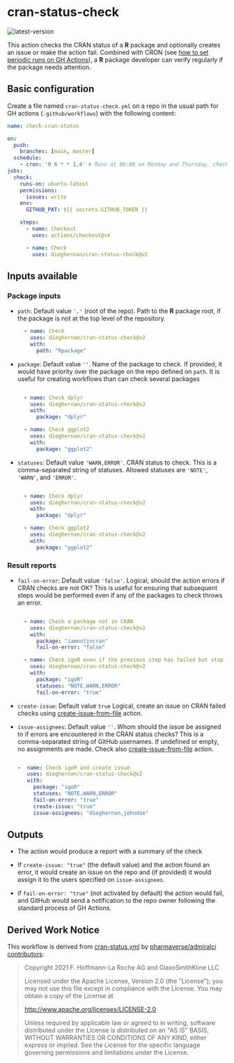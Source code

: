 # cran-status-check

![latest-version](https://img.shields.io/github/v/release/dieghernan/cran-status-check)

This action checks the CRAN status of a **R** package and optionally creates an
issue or make the action fail. Combined with CRON (see [how to set periodic runs
on GH
Actions](https://docs.github.com/en/actions/using-workflows/events-that-trigger-workflows#schedule)),
a **R** package developer can verify regularly if the package needs attention.

## Basic configuration

Create a file named `cran-status-check.yml` on a repo in the usual path for GH
actions (`.github/workflows`) with the following content:

``` yaml
name: check-cran-status

on:
  push:
    branches: [main, master]
  schedule:
    - cron: '0 6 * * 1,4' # Runs at 06:00 on Monday and Thursday, check https://crontab.guru/
jobs:
  check:
    runs-on: ubuntu-latest
    permissions:
      issues: write
    env:
      GITHUB_PAT: ${{ secrets.GITHUB_TOKEN }}

    steps:
      - name: Checkout
        uses: actions/checkout@v4

      - name: Check
        uses: dieghernan/cran-status-check@v2
```

## Inputs available

### Package inputs

-   `path`: Default value `'.'` (root of the repo). Path to the **R** package
    root, if the package is not at the top level of the repository.

    ``` yaml
      - name: Check
        uses: dieghernan/cran-status-check@v2
        with:
          path: "Rpackage"
    ```

-   `package`: Default value `''`. Name of the package to check. If provided, it
    would have priority over the package on the repo defined on `path`. It is
    useful for creating workflows than can check several packages

    ``` yaml

      - name: Check dplyr
        uses: dieghernan/cran-status-check@v2
        with:
          package: "dplyr"

      - name: Check ggplot2
        uses: dieghernan/cran-status-check@v2
        with:
          package: "ggplot2"    
    ```

-   `statuses`: Default value `'WARN,ERROR'`. CRAN status to check. This is a
    comma-separated string of statuses. Allowed statuses are `'NOTE'`, `'WARN'`,
    and `'ERROR'`.

    ``` yaml

      - name: Check dplyr
        uses: dieghernan/cran-status-check@v2
        with:
          package: "dplyr"

      - name: Check ggplot2
        uses: dieghernan/cran-status-check@v2
        with:
          package: "ggplot2"    
    ```

### Result reports

-   `fail-on-error`: Default value `'false'`. Logical, should the action errors
    if CRAN checks are not OK? This is useful for ensuring that subsequent steps
    would be performed even if any of the packages to check throws an error.

    ``` yaml

      - name: Check a package not in CRAN
        uses: dieghernan/cran-status-check@v2
        with:
          package: "iamnotincran"
          fail-on-error: "false"

      - name: Check igoR even if the previous step has failed but stop here
        uses: dieghernan/cran-status-check@v2
        with:
          package: "igoR"
          statuses: "NOTE,WARN,ERROR"
          fail-on-error: "true"
    ```

-   `create-issue`: Default value `true` Logical, create an issue on CRAN failed
    checks using
    [create-issue-from-file](https://github.com/peter-evans/create-issue-from-file)
    action.

-   `issue-assignees`: Default value `''`. Whom should the issue be assigned to
    if errors are encountered in the CRAN status checks? This is a
    comma-separated string of GitHub usernames. If undefined or empty, no
    assignments are made. Check also
    [create-issue-from-file](https://github.com/peter-evans/create-issue-from-file)
    action.

    ``` yaml

    -  name: Check igoR and create issue 
       uses: dieghernan/cran-status-check@v2
       with: 
         package: "igoR" 
         statuses: "NOTE,WARN,ERROR" 
         fail-on-error: "true"
         create-issue: "true" 
         issue-assignees: "dieghernan,johndoe"
    ```

## Outputs

-   The action would produce a report with a summary of the check

-   If `create-issue: "true"` (the default value) and the action found an error,
    it would create an issue on the repo and (if provided) it would assign it to
    the users specified on `issue-assignees`.

-   if `fail-on-error: "true"` (not activated by default) the action would fail,
    and GitHub would send a notification to the repo owner following the
    standard process of GH Actions.

## Derived Work Notice

This workflow is derived from
[cran-status.yml](https://github.com/pharmaverse/admiralci/blob/61347fe11955297818b3ca7814fc7328f2ad7840/.github/workflows/cran-status.yml)
by [pharmaverse/admiralci
contributors](https://github.com/pharmaverse/admiralci/graphs/contributors):

> Copyright 2021 F. Hoffmann-La Roche AG and GlaxoSmithKline LLC
>
> Licensed under the Apache License, Version 2.0 (the "License"); you may not
> use this file except in compliance with the License. You may obtain a copy of
> the License at
>
> <http://www.apache.org/licenses/LICENSE-2.0>
>
> Unless required by applicable law or agreed to in writing, software
> distributed under the License is distributed on an "AS IS" BASIS, WITHOUT
> WARRANTIES OR CONDITIONS OF ANY KIND, either express or implied. See the
> License for the specific language governing permissions and limitations under
> the License.
